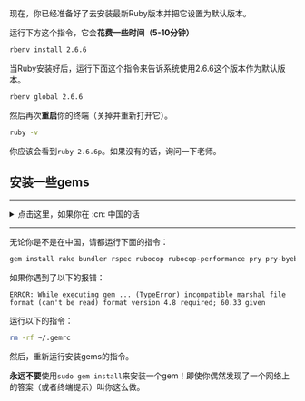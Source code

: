 现在，你已经准备好了去安装最新Ruby版本并把它设置为默认版本。

运行下方这个指令，它会**花费一些时间（5-10分钟）**

```bash
rbenv install 2.6.6
```

当Ruby安装好后，运行下面这个指令来告诉系统使用2.6.6这个版本作为默认版本。

```bash
rbenv global 2.6.6
```

然后再次**重启**你的终端（关掉并重新打开它）。

```bash
ruby -v
```

你应该会看到`ruby 2.6.6p`。如果没有的话，询问一下老师。

## 安装一些gems

---

<details>
  <summary>点击这里，如果你在 :cn: <bold>中国</bold>的话</summary>


  &nbsp;

  :warning: 如果你在中国的话，你应该使用以下命令来安装gem。

```bash
# China only!
gem sources --remove https://rubygems.org/
gem sources -a https://gems.ruby-china.com/
gem sources -l
# *** CURRENT SOURCES ***
# https://gems.ruby-china.com/
# Ruby-china.com must be in the list now
```
</details>

---

无论你是不是在中国，请都运行下面的指令：

```bash
gem install rake bundler rspec rubocop rubocop-performance pry pry-byebug colored http
```

如果你遇到了以下的报错：

`
ERROR: While executing gem ... (TypeError)
incompatible marshal file format (can't be read)
format version 4.8 required; 60.33 given
`

运行以下的指令：

```bash
rm -rf ~/.gemrc
```

然后，重新运行安装gems的指令。

**永远不要**使用`sudo gem install`来安装一个gem！即使你偶然发现了一个网络上的答案（或者终端提示）叫你这么做。
